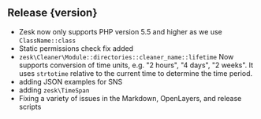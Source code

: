 ## Release {version}

- Zesk now only supports PHP version 5.5 and higher as we use `ClassName::class`
- Static permissions check fix added
- `zesk\Cleaner\Module::directories::cleaner_name::lifetime` Now supports conversion of time units, e.g. "2 hours", "4 days", "2 weeks". It uses `strtotime` relative to the current time to determine the time period.
- adding JSON examples for SNS
- adding `zesk\TimeSpan`
- Fixing a variety of issues in the Markdown, OpenLayers, and release scripts

<!-- Generated automatically by release-zesk.sh, beware editing! -->
